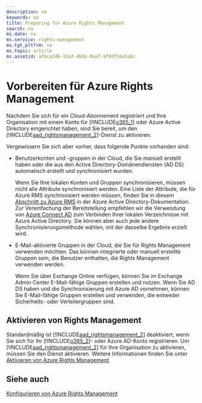 ```yaml
---
description: na
keywords: na
title: Preparing for Azure Rights Management
search: na
ms.date: na
ms.service: rights-management
ms.tgt_pltfrm: na
ms.topic: article
ms.assetid: afbca2d6-32a7-4bda-8aaf-9f93f5da5abc
---
```

# Vorbereiten f&#252;r Azure Rights Management
Nachdem Sie sich für ein Cloud-Abonnement registriert und Ihre Organisation mit einem Konto für [!INCLUDE[o365_1](../Token/o365_1_md.md)] oder Azure Active Directory eingerichtet haben, sind Sie bereit, um den [!INCLUDE[aad_rightsmanagement_2](../Token/aad_rightsmanagement_2_md.md)]-Dienst zu aktivieren.

Vergewissern Sie sich aber vorher, dass folgende Punkte vorhanden sind:

-   Benutzerkonten und -gruppen in der Cloud, die Sie manuell erstellt haben oder die aus den Active Directory-Domänendiensten (AD DS) automatisch erstellt und synchronisiert wurden.

    Wenn Sie Ihre lokalen Konten und Gruppen synchronisieren, müssen nicht alle Attribute synchronisiert werden. Eine Liste der Attribute, die für Azure RMS synchronisiert werden müssen, finden Sie in diesem [Abschnitt zu Azure RMS](https://azure.microsoft.com/documentation/articles/active-directory-aadconnectsync-attributes-synchronized/) in der Azure Active Directory-Dokumentation. Zur Vereinfachung der Bereitstellung empfehlen wir die Verwendung von [Azure Connect AD](http://azure.microsoft.com/documentation/articles/active-directory-aadconnect/) zum Verbinden Ihrer lokalen Verzeichnisse mit Azure Active Directory. Sie können aber auch jede andere Synchronisierungsmethode wählen, mit der dasselbe Ergebnis erzielt wird.

-   E-Mail-aktivierte Gruppen in der Cloud, die Sie für Rights Management verwenden möchten. Das können integrierte oder manuell erstellte Gruppen sein, die Benutzer enthalten, die Rights Management verwenden werden.

    Wenn Sie über Exchange Online verfügen, können Sie im Exchange Admin Center E-Mail-fähige Gruppen erstellen und nutzen. Wenn Sie AD DS haben und die Synchronisierung mit Azure AD vornehmen, können Sie E-Mail-fähige Gruppen erstellen und verwenden, die entweder Sicherheits- oder Verteilergruppen sind.

## Aktivieren von Rights Management
Standardmäßig ist [!INCLUDE[aad_rightsmanagement_2](../Token/aad_rightsmanagement_2_md.md)] deaktiviert, wenn Sie sich für Ihr [!INCLUDE[o365_2](../Token/o365_2_md.md)]- oder Azure AD-Konto registrieren. Um [!INCLUDE[aad_rightsmanagement_2](../Token/aad_rightsmanagement_2_md.md)] für Ihre Organisation zu aktivieren, müssen Sie den Dienst aktivieren. Weitere Informationen finden Sie unter [Aktivieren von Azure Rights Management](../Topic/Activating_Azure_Rights_Management.md).

## Siehe auch
[Konfigurieren von Azure Rights Management](../Topic/Configuring_Azure_Rights_Management.md)

